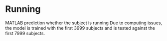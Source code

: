 # Running
 MATLAB prediction whether the subject is running
 Due to computing issues, the model is trained with the first 3999 subjects and is tested against the first 7999 subjects.
